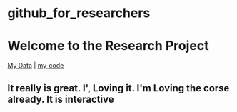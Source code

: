 # github_for_researchers
# Welcome to the Research Project
[My Data](data.txt) | [my_code](analyses.py)

## It really is great. I', Loving it. I'm Loving the corse already. It is interactive 
